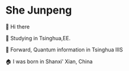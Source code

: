 # She Junpeng

👏 Hi there

🔭 Studying in Tsinghua,EE.

🌱 Forward, Quantum information in Tsinghua IIIS 

🏠 I was born in Shanxi' Xian, China
